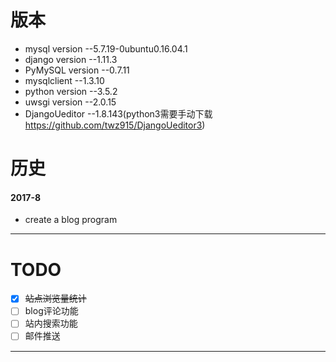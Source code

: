 # 版本
- mysql version --5.7.19-0ubuntu0.16.04.1 
- django version --1.11.3
- PyMySQL version --0.7.11
- mysqlclient --1.3.10
- python version  --3.5.2
- uwsgi version --2.0.15
- DjangoUeditor --1.8.143(python3需要手动下载 https://github.com/twz915/DjangoUeditor3)

# 历史
#### 2017-8

- create a blog program  

---

# TODO
- [x] ~~站点浏览量统计~~
- [ ] blog评论功能
- [ ] 站内搜索功能
- [ ] 邮件推送  

---



